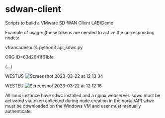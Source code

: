 # sdwan-client

Scripts to build a VMware SD-WAN Client LAB/Demo

Example of usage: (these tokens are needed to active the corresponding nodes:

vfrancadesou% python3 api_sdwc.py

ORG ID=63d2641f61bfe

(...)

WESTUS
![Screenshot 2023-03-22 at 12 13 34](https://user-images.githubusercontent.com/76786046/226892930-74d273cd-0057-49d3-815c-284fe87b5d76.png)



WESTEU
![Screenshot 2023-03-22 at 12 12 16](https://user-images.githubusercontent.com/76786046/226892967-829c4d85-07de-4f97-b2d5-96b9dd21e4c5.png)



All linux instance have sdwc installed and a nginx webserver.
  sdwc must be activated via token collected during node creation in the portal/API 
sdwc must be downloaded on the Windows VM and user must manually authenticate
